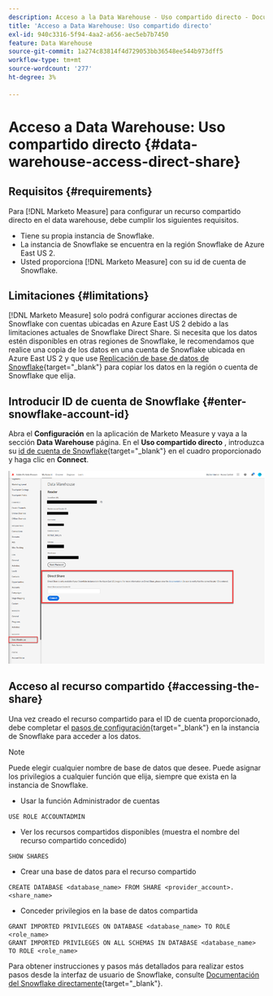```yaml
---
description: Acceso a la Data Warehouse - Uso compartido directo - Documentación del producto
title: 'Acceso a Data Warehouse: Uso compartido directo'
exl-id: 940c3316-5f94-4aa2-a656-aec5eb7b7450
feature: Data Warehouse
source-git-commit: 1a274c83814f4d729053bb36548ee544b973dff5
workflow-type: tm+mt
source-wordcount: '277'
ht-degree: 3%

---
```


# Acceso a Data Warehouse: Uso compartido directo {#data-warehouse-access-direct-share}

## Requisitos {#requirements}

Para [!DNL Marketo Measure] para configurar un recurso compartido directo en el data warehouse, debe cumplir los siguientes requisitos.

* Tiene su propia instancia de Snowflake.
* La instancia de Snowflake se encuentra en la región Snowflake de Azure East US 2.
* Usted proporciona [!DNL Marketo Measure] con su id de cuenta de Snowflake.

## Limitaciones {#limitations}

[!DNL Marketo Measure] solo podrá configurar acciones directas de Snowflake con cuentas ubicadas en Azure East US 2 debido a las limitaciones actuales de Snowflake Direct Share. Si necesita que los datos estén disponibles en otras regiones de Snowflake, le recomendamos que realice una copia de los datos en una cuenta de Snowflake ubicada en Azure East US 2 y que use [Replicación de base de datos de Snowflake](https://docs.snowflake.com/en/user-guide/database-replication-intro.html){target="_blank"} para copiar los datos en la región o cuenta de Snowflake que elija.

## Introducir ID de cuenta de Snowflake {#enter-snowflake-account-id}

Abra el **Configuración** en la aplicación de Marketo Measure y vaya a la sección **Data Warehouse** página. En el **Uso compartido directo** , introduzca su [id de cuenta de Snowflake](https://docs.snowflake.com/en/user-guide/admin-account-identifier.html){target="_blank"} en el cuadro proporcionado y haga clic en **Connect**.

![](assets/data-warehouse-access-direct-share-1.png)

## Acceso al recurso compartido {#accessing-the-share}

Una vez creado el recurso compartido para el ID de cuenta proporcionado, debe completar el [pasos de configuración](https://docs.snowflake.com/en/user-guide/data-share-consumers.html){target="_blank"} en la instancia de Snowflake para acceder a los datos.

>[!NOTE]
>
>Puede elegir cualquier nombre de base de datos que desee. Puede asignar los privilegios a cualquier función que elija, siempre que exista en la instancia de Snowflake.

* Usar la función Administrador de cuentas

```
USE ROLE ACCOUNTADMIN
```

* Ver los recursos compartidos disponibles (muestra el nombre del recurso compartido concedido)

```
SHOW SHARES
```

* Crear una base de datos para el recurso compartido

```
CREATE DATABASE <database_name> FROM SHARE <provider_account>.<share_name>
```

* Conceder privilegios en la base de datos compartida

```
GRANT IMPORTED PRIVILEGES ON DATABASE <database_name> TO ROLE <role_name>
GRANT IMPORTED PRIVILEGES ON ALL SCHEMAS IN DATABASE <database_name> TO ROLE <role_name>
```

Para obtener instrucciones y pasos más detallados para realizar estos pasos desde la interfaz de usuario de Snowflake, consulte [Documentación del Snowflake directamente](https://docs.snowflake.com/en/user-guide/data-share-consumers.html){target="_blank"}.
